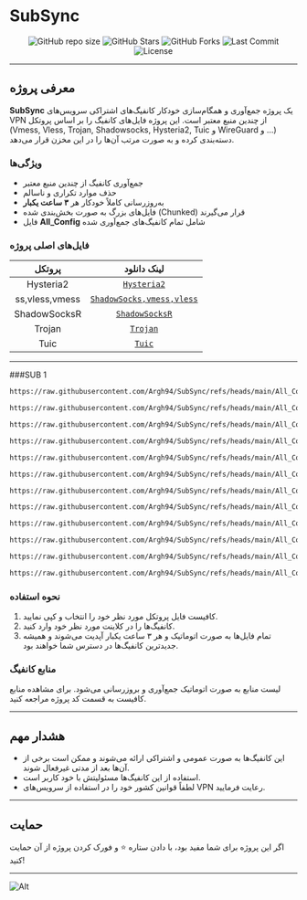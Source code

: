 # SubSync

<div align="center">
  <img src="https://img.shields.io/github/repo-size/Argh94/SubSync" alt="GitHub repo size">
  <img src="https://img.shields.io/github/stars/Argh94/SubSync?style=social" alt="GitHub Stars">
  <img src="https://img.shields.io/github/forks/Argh94/SubSync?style=social" alt="GitHub Forks">
  <img src="https://img.shields.io/github/last-commit/Argh94/SubSync" alt="Last Commit">
  <img src="https://img.shields.io/github/license/Argh94/SubSync" alt="License">
</div>

---

## معرفی پروژه

**SubSync** یک پروژه جمع‌آوری و همگام‌سازی خودکار کانفیگ‌های اشتراکی سرویس‌های VPN از چندین منبع معتبر است. این پروژه فایل‌های کانفیگ را بر اساس پروتکل (Vmess, Vless, Trojan, Shadowsocks, Hysteria2, Tuic و WireGuard و ...) دسته‌بندی کرده و به صورت مرتب آن‌ها را در این مخزن قرار می‌دهد.

### ویژگی‌ها

- جمع‌آوری کانفیگ از چندین منبع معتبر
- حذف موارد تکراری و ناسالم
- به‌روزرسانی کاملاً خودکار هر **۳ ساعت یکبار**
- فایل‌های بزرگ به صورت بخش‌بندی شده (Chunked) قرار می‌گیرند
- فایل **All_Config** شامل تمام کانفیگ‌های جمع‌آوری شده

### فایل‌های اصلی پروژه


<div align="center">
  
| پروتکل | لینک دانلود |
|:-------:|:------------:|
| Hysteria2 | [`Hysteria2`](https://raw.githubusercontent.com/Argh94/SubSync/refs/heads/main/Hysteria2.txt) |
| ss,vless,vmess | [`ShadowSocks,vmess,vless`](https://raw.githubusercontent.com/Argh94/SubSync/refs/heads/main/ShadowSocks.txt) |
| ShadowSocksR | [`ShadowSocksR`](https://raw.githubusercontent.com/Argh94/SubSync/refs/heads/main/ShadowsocksR.txt) |
| Trojan | [`Trojan`](https://raw.githubusercontent.com/Argh94/SubSync/refs/heads/main/Trojan.txt) |
| Tuic | [`Tuic`](https://raw.githubusercontent.com/Argh94/SubSync/refs/heads/main/Tuic.txt) |
</div>

---


###SUB 1
```bash
https://raw.githubusercontent.com/Argh94/SubSync/refs/heads/main/All_Config_part1.txt
```
```bash
https://raw.githubusercontent.com/Argh94/SubSync/refs/heads/main/All_Config_part2.txt
```
```bash
https://raw.githubusercontent.com/Argh94/SubSync/refs/heads/main/All_Config_part3.txt
```
```bash
https://raw.githubusercontent.com/Argh94/SubSync/refs/heads/main/All_Config_part4.txt
```
```bash
https://raw.githubusercontent.com/Argh94/SubSync/refs/heads/main/All_Config_part5.txt
```
```bash
https://raw.githubusercontent.com/Argh94/SubSync/refs/heads/main/All_Config_part6.txt
```
```bash
https://raw.githubusercontent.com/Argh94/SubSync/refs/heads/main/All_Config_part7.txt
```
```bash
https://raw.githubusercontent.com/Argh94/SubSync/refs/heads/main/All_Config_part8.txt
```
```bash
https://raw.githubusercontent.com/Argh94/SubSync/refs/heads/main/All_Config_part9.txt
```
```bash
https://raw.githubusercontent.com/Argh94/SubSync/refs/heads/main/All_Config_part10.txt
```
```bash
https://raw.githubusercontent.com/Argh94/SubSync/refs/heads/main/All_Config_part11.txt
```
```bash
https://raw.githubusercontent.com/Argh94/SubSync/refs/heads/main/All_Config_part12.txt
```


### نحوه استفاده

1. کافیست فایل پروتکل مورد نظر خود را انتخاب و کپی نمایید.
2. کانفیگ‌ها را در کلاینت مورد نظر خود وارد کنید.
3. تمام فایل‌ها به صورت اتوماتیک و هر ۳ ساعت یکبار آپدیت می‌شوند و همیشه جدیدترین کانفیگ‌ها در دسترس شما خواهند بود.

### منابع کانفیگ

لیست منابع به صورت اتوماتیک جمع‌آوری و بروزرسانی می‌شود. برای مشاهده منابع کافیست به قسمت کد پروژه مراجعه کنید.

---

## هشدار مهم

- این کانفیگ‌ها به صورت عمومی و اشتراکی ارائه می‌شوند و ممکن است برخی از آن‌ها بعد از مدتی غیرفعال شوند.
- استفاده از این کانفیگ‌ها مسئولیتش با خود کاربر است.
- لطفاً قوانین کشور خود را در استفاده از سرویس‌های VPN رعایت فرمایید.

---

## حمایت

اگر این پروژه برای شما مفید بود، با دادن ستاره ⭐ و فورک کردن پروژه از آن حمایت کنید!

---
![Alt](https://repobeats.axiom.co/api/embed/01f0c01d630c84c07382f2699b417672aa0bb46a.svg "Repobeats analytics image")

